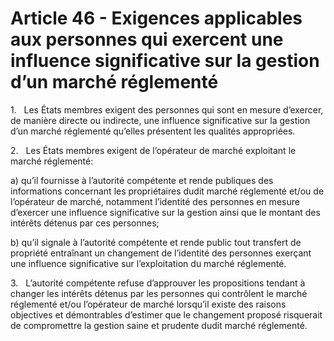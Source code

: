 # Article 46 - Exigences applicables aux personnes qui exercent une influence significative sur la gestion d’un marché réglementé


1.   Les États membres exigent des personnes qui sont en mesure d’exercer, de manière directe ou indirecte, une influence significative sur la gestion d’un marché réglementé qu’elles présentent les qualités appropriées.

2.   Les États membres exigent de l’opérateur de marché exploitant le marché réglementé:

a) qu’il fournisse à l’autorité compétente et rende publiques des informations concernant les propriétaires dudit marché réglementé et/ou de l’opérateur de marché, notamment l’identité des personnes en mesure d’exercer une influence significative sur la gestion ainsi que le montant des intérêts détenus par ces personnes;

b) qu’il signale à l’autorité compétente et rende public tout transfert de propriété entraînant un changement de l’identité des personnes exerçant une influence significative sur l’exploitation du marché réglementé.

3.   L’autorité compétente refuse d’approuver les propositions tendant à changer les intérêts détenus par les personnes qui contrôlent le marché réglementé et/ou l’opérateur de marché lorsqu’il existe des raisons objectives et démontrables d’estimer que le changement proposé risquerait de compromettre la gestion saine et prudente dudit marché réglementé.
